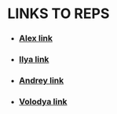 # LINKS TO REPS
* ### [Alex link](https://github.com/alekseykrazhev/github-pages-with-jekyll)<br>
* ### [Ilya link](https://github.com/P1l1gr1m/github-pages-with-jekyll)<br>
* ### [Andrey link](https://github.com/andrey1pf/github-pages-with-jekyll)<br>
* ### [Volodya link](https://www.youtube.com/watch?v=dQw4w9WgXcQ)<br>
